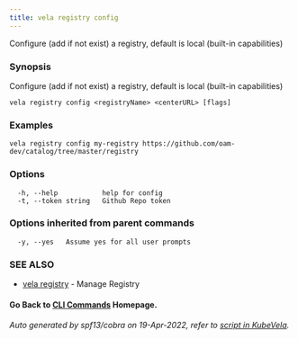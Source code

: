 ```yaml
---
title: vela registry config
---
```


Configure (add if not exist) a registry, default is local (built-in capabilities)

### Synopsis

Configure (add if not exist) a registry, default is local (built-in capabilities)

```
vela registry config <registryName> <centerURL> [flags]
```

### Examples

```
vela registry config my-registry https://github.com/oam-dev/catalog/tree/master/registry
```

### Options

```
  -h, --help           help for config
  -t, --token string   Github Repo token
```

### Options inherited from parent commands

```
  -y, --yes   Assume yes for all user prompts
```

### SEE ALSO

* [vela registry](vela_registry)	 - Manage Registry

#### Go Back to [CLI Commands](vela) Homepage.


###### Auto generated by spf13/cobra on 19-Apr-2022, refer to [script in KubeVela](https://github.com/oam-dev/kubevela/tree/master/hack/docgen).
